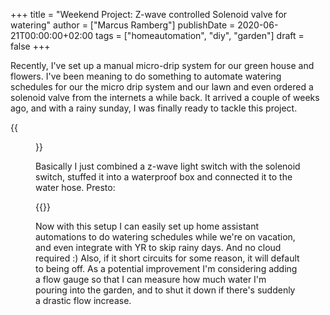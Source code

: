 +++
title = "Weekend Project: Z-wave controlled Solenoid valve for watering"
author = ["Marcus Ramberg"]
publishDate = 2020-06-21T00:00:00+02:00
tags = ["homeautomation", "diy", "garden"]
draft = false
+++

Recently, I've set up a manual micro-drip system for our green house and flowers. I've been meaning to do something to automate watering schedules for our the micro drip system and our lawn and even ordered a solenoid valve from the internets a while back. It arrived a couple of weeks ago, and with a rainy sunday, I was finally ready to tackle this project.

{{<figure src="/images/wiring.jpg" alt="Valve control wiring">}}

Basically I just combined a z-wave light switch with the solenoid switch, stuffed it into a waterproof box and connected it to the water hose. Presto:

{{<youtube id="ffNVmQsQRH0" autoplay="true">}}

Now with this setup I can easily set up home assistant automations to do watering schedules while we're on vacation, and even integrate with YR to skip rainy days. And no cloud required :) Also, if it short circuits for some reason, it will default to being off. As a potential improvement I'm considering adding a flow gauge so that I can measure how much water I'm pouring into the garden, and to shut it down if there's suddenly a drastic flow increase.
